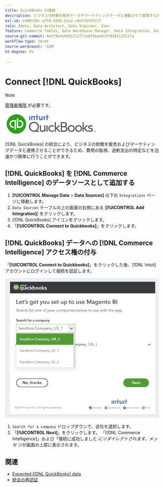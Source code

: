 ```yaml
---
title: QuickBooks の接続
description: ビジネスの財務を販売データやマーケティングデータと連動させて管理する方法を説明します。これにより、費用をすばやく簡単に確認したり、過剰支出を特定したりできます。
exl-id: e100c88c-af59-4185-b2a2-c8e77bfd7277
role: Admin, Data Architect, Data Engineer, User
feature: Commerce Tables, Data Warehouse Manager, Data Integration, Data Import/Export
source-git-commit: 6e2f9e4a9e91212771e6f6baa8c2f8101125217a
workflow-type: tm+mt
source-wordcount: '139'
ht-degree: 0%

---
```


# Connect [!DNL QuickBooks]

>[!NOTE]
>
>[ 管理者権限 ](../../../administrator/user-management/user-management.md) が必要です。

![](../../../assets/Quickbooks.png)

[!DNL QuickBooks] の統合により、ビジネスの財務を販売およびマーケティングデータと連携させることができるため、費用の監視、過剰支出の特定などを迅速かつ簡単に行うことができます。

## [!DNL QuickBooks] を [!DNL Commerce Intelligence] のデータソースとして追加する

1. **[!UICONTROL Manage Data** > **Data Sources]** の下の `Integrations` ページに移動します。
1. `Data Sources` テーブルの上の画面の右側にある [**[!UICONTROL Add Integration]**] をクリックします。
1. [!DNL QuickBooks] アイコンをクリックします。
1. 「**[!UICONTROL Connect to Quickbooks]**」をクリックします。

## [!DNL QuickBooks] データへの [!DNL Commerce Intelligence] アクセス権の付与

「**[!UICONTROL Connect to Quickbooks]**」をクリックした後、[!DNL Intuit] アカウントにログインして接続を認証します。

![](../../../assets/QuickBooks_App_Store_1.jpg)

1. `Search for a company` ドロップダウンで、会社を選択します。
1. 「**[!UICONTROL Next]**」をクリックします。 「[!DNL Commerce Intelligence]」および「接続に成功しました *にリダイレクトされます。メッセ* ジが画面の上部に表示されます。

## 関連

* [Expected [!DNL QuickBooks] data](../integrations/quickbooks-data.md)
* [ 統合の再認証 ](https://experienceleague.adobe.com/docs/commerce-knowledge-base/kb/how-to/mbi-reauthenticating-integrations.html?lang=ja)
